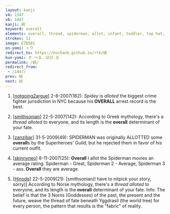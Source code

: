 ```yaml
---
layout: kanji
v4: 1347
v6: 1447
kanji: 統
keyword: overall
elements: overall, thread, spiderman, allot, infant, toddler, top hat, elbow, human legs
strokes: 12
image: E7B5B1
on-yomi: トウ
redirect_to: https://hochanh.github.io/rtk/統
kun-yomi: す.べる、ほび.る
permalink: /統/
redirect_from:
 - /1447/
prev: 絵
next: 絞
---
```


1) [<a href="http://kanji.koohii.com/profile/notgoing2argue">notgoing2argue</a>] 2-8-2007(182): <em>Spidey</em> is <em>alloted</em> the biggest crime fighter jurisdiction in NYC because his<strong> OVERALL</strong> arrest record is the best.

2) [<a href="http://kanji.koohii.com/profile/smithsonian">smithsonian</a>] 22-5-2007(142): According to Greek mythology, there&#039;s a <em>thread</em> <em>alloted</em> to everyone, and its length is the<strong> overall</strong> determinant of your fate.

3) [<a href="http://kanji.koohii.com/profile/zanzibar">zanzibar</a>] 31-5-2009(49): SPIDERMAN was originally ALLOTTED some<strong> overall</strong>s by the Superheroes&#039; Guild, but he rejected them in favor of his current outfit.

4) [<a href="http://kanji.koohii.com/profile/skinnyneo">skinnyneo</a>] 8-11-2007(25): <strong>Overall</strong> I allot the Spiderman movies an average rating. Spiderman - Great, Spiderman 2 - Average, Spiderman 3 - ass.<strong> Overall</strong> they are average.

5) [<a href="http://kanji.koohii.com/profile/Hinode">Hinode</a>] 22-5-2009(21): [smithsonian(I have to nitpick your story, sorry)] According to Norse mythology, there&#039;s a <em>thread</em> <em>alloted</em> to everyone, and its length is the<strong> overall</strong> determinant of your fate. Info: The belief is that the 3 Norns (Goddesses) of the past, the present and the future, weave the thread of fate beneath Yggdrasil (the world tree) for every person, the pattern that results is the &quot;fabric&quot; of reality.

